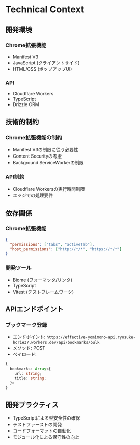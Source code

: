 # Technical Context

## 開発環境

### Chrome拡張機能
- Manifest V3
- JavaScript (クライアントサイド)
- HTML/CSS (ポップアップUI)

### API
- Cloudflare Workers
- TypeScript
- Drizzle ORM

## 技術的制約

### Chrome拡張機能の制約
- Manifest V3の制限に従う必要性
- Content Securityの考慮
- Background ServiceWorkerの制限

### API制約
- Cloudflare Workersの実行時間制限
- エッジでの処理要件

## 依存関係

### Chrome拡張機能
```json
{
  "permissions": ["tabs", "activeTab"],
  "host_permissions": ["http://*/*", "https://*/*"]
}
```

### 開発ツール
- Biome (フォーマッタ/リンタ)
- TypeScript
- Vitest (テストフレームワーク)

## APIエンドポイント

### ブックマーク登録
- エンドポイント: `https://effective-yomimono-api.ryosuke-horie37.workers.dev/api/bookmarks/bulk`
- メソッド: POST
- ペイロード:
```typescript
{
  bookmarks: Array<{
    url: string;
    title: string;
  }>
}
```

## 開発プラクティス
- TypeScriptによる型安全性の確保
- テストファーストの開発
- コードフォーマットの自動化
- モジュール化による保守性の向上
